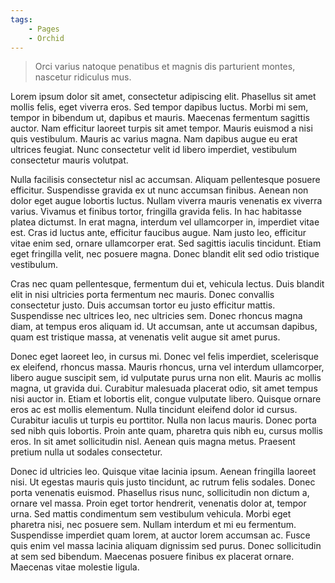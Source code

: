 ```yaml
---
tags: 
    - Pages
    - Orchid
---
```


> Orci varius natoque penatibus et magnis dis parturient montes, nascetur ridiculus mus.

Lorem ipsum dolor sit amet, consectetur adipiscing elit. Phasellus sit amet mollis felis, eget viverra eros. Sed tempor dapibus luctus. Morbi mi sem, tempor in bibendum ut, dapibus et mauris. Maecenas fermentum sagittis auctor. Nam efficitur laoreet turpis sit amet tempor. Mauris euismod a nisi quis vestibulum. Mauris ac varius magna. Nam dapibus augue eu erat ultrices feugiat. Nunc consectetur velit id libero imperdiet, vestibulum consectetur mauris volutpat.

Nulla facilisis consectetur nisl ac accumsan. Aliquam pellentesque posuere efficitur. Suspendisse gravida ex ut nunc accumsan finibus. Aenean non dolor eget augue lobortis luctus. Nullam viverra mauris venenatis ex viverra varius. Vivamus et finibus tortor, fringilla gravida felis. In hac habitasse platea dictumst. In erat magna, interdum vel ullamcorper in, imperdiet vitae est. Cras id luctus ante, efficitur faucibus augue. Nam justo leo, efficitur vitae enim sed, ornare ullamcorper erat. Sed sagittis iaculis tincidunt. Etiam eget fringilla velit, nec posuere magna. Donec blandit elit sed odio tristique vestibulum.

Cras nec quam pellentesque, fermentum dui et, vehicula lectus. Duis blandit elit in nisi ultricies porta fermentum nec mauris. Donec convallis consectetur justo. Duis accumsan tortor eu justo efficitur mattis. Suspendisse nec ultrices leo, nec ultricies sem. Donec rhoncus magna diam, at tempus eros aliquam id. Ut accumsan, ante ut accumsan dapibus, quam est tristique massa, at venenatis velit augue sit amet purus.

Donec eget laoreet leo, in cursus mi. Donec vel felis imperdiet, scelerisque ex eleifend, rhoncus massa. Mauris rhoncus, urna vel interdum ullamcorper, libero augue suscipit sem, id vulputate purus urna non elit. Mauris ac mollis magna, ut gravida dui. Curabitur malesuada placerat odio, sit amet tempus nisi auctor in. Etiam et lobortis elit, congue vulputate libero. Quisque ornare eros ac est mollis elementum. Nulla tincidunt eleifend dolor id cursus. Curabitur iaculis ut turpis eu porttitor. Nulla non lacus mauris. Donec porta sed nibh quis lobortis. Proin ante quam, pharetra quis nibh eu, cursus mollis eros. In sit amet sollicitudin nisl. Aenean quis magna metus. Praesent pretium nulla ut sodales consectetur.

Donec id ultricies leo. Quisque vitae lacinia ipsum. Aenean fringilla laoreet nisi. Ut egestas mauris quis justo tincidunt, ac rutrum felis sodales. Donec porta venenatis euismod. Phasellus risus nunc, sollicitudin non dictum a, ornare vel massa. Proin eget tortor hendrerit, venenatis dolor at, tempor urna. Sed mattis condimentum sem vestibulum vehicula. Morbi eget pharetra nisi, nec posuere sem. Nullam interdum et mi eu fermentum. Suspendisse imperdiet quam lorem, at auctor lorem accumsan ac. Fusce quis enim vel massa lacinia aliquam dignissim sed purus. Donec sollicitudin at sem sed bibendum. Maecenas posuere finibus ex placerat ornare. Maecenas vitae molestie ligula.